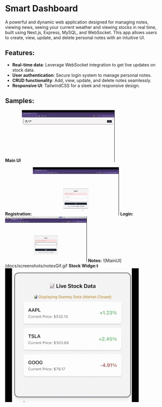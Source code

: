 # Smart Dashboard

A powerful and dynamic web application designed for managing notes, viewing news, seeing your current weather and viewing stocks in real time, built using Next.js, Express, MySQL, and WebSocket. This app allows users to create, view, update, and delete personal notes with an intuitive UI.

## Features:
- **Real-time data**: Leverage WebSocket integration to get live updates on stock data.
- **User authentication**: Secure login system to manage personal notes.
- **CRUD functionality**: Add, view, update, and delete notes seamlessly.
- **Responsive UI**: TailwindCSS for a sleek and responsive design.

## Samples:
**Main UI**
![MainUI](docs/screenshots/MainUIGIF.gif)

**Registration:**
![MainUI](docs/screenshots/registrationGIF.gif)
**Login:**
![MainUI](docs/screenshots/LoginGif.gif)
**Notes:**
![MainUI](docs/screenshots/notesGif.gif
**Stock Widge:t**
![MainUI](docs/screenshots/StockPricesGif.gif)